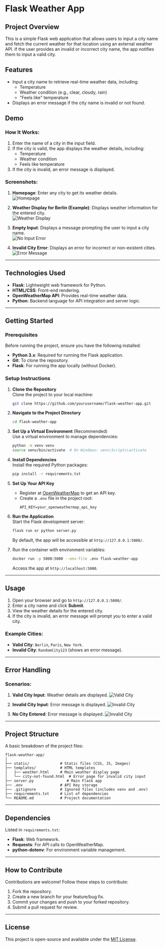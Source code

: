 
# Flask Weather App

## Project Overview
This is a simple Flask web application that allows users to input a city name and fetch the current weather for that location using an external weather API. If the user provides an invalid or incorrect city name, the app notifies them to input a valid city.

## Features
- Input a city name to retrieve real-time weather data, including:
  - Temperature
  - Weather condition (e.g., clear, cloudy, rain)
  - "Feels like" temperature
- Displays an error message if the city name is invalid or not found.

## Demo
### How It Works:
1. Enter the name of a city in the input field.
2. If the city is valid, the app displays the weather details, including:
   - Temperature
   - Weather condition
   - Feels like temperature
3. If the city is invalid, an error message is displayed.

### Screenshots:
1. **Homepage**: Enter any city to get its weather details.  
   ![Homepage](./static/images/homepage.png)

2. **Weather Display for Berlin (Example)**: Displays weather information for the entered city.  
   ![Weather Display](./static/images/Weather-Display.png)

3. **Empty Input**: Displays a message prompting the user to input a city name.  
   ![No Input Error](./static/images/noinput.png)

4. **Invalid City Error**: Displays an error for incorrect or non-existent cities.  
   ![Error Message](./static/images/Error-message.png)

---

## Technologies Used
- **Flask**: Lightweight web framework for Python.
- **HTML/CSS**: Front-end rendering.
- **OpenWeatherMap API**: Provides real-time weather data.
- **Python**: Backend language for API integration and server logic.

---

## Getting Started

### Prerequisites
Before running the project, ensure you have the following installed:
- **Python 3.x**: Required for running the Flask application.
- **Git**: To clone the repository.
- **Flask**: For running the app locally (without Docker).

### Setup Instructions
1. **Clone the Repository**  
   Clone the project to your local machine:
   ```bash
   git clone https://github.com/yourusername/flask-weather-app.git
   ```

2. **Navigate to the Project Directory**  
   ```bash
   cd flask-weather-app
   ```

3. **Set Up a Virtual Environment** (Recommended)  
   Use a virtual environment to manage dependencies:
   ```bash
   python -m venv venv
   source venv/bin/activate  # On Windows: venv\Scripts\activate
   ```

4. **Install Dependencies**  
   Install the required Python packages:
   ```bash
   pip install -r requirements.txt
   ```

5. **Set Up Your API Key**  
   - Register at [OpenWeatherMap](https://home.openweathermap.org/users/sign_up) to get an API key.
   - Create a `.env` file in the project root:
     ```
     API_KEY=your_openweathermap_api_key
     ```

6. **Run the Application**  
   Start the Flask development server:
   ```bash
   flask run or python server.py
   ```
   By default, the app will be accessible at `http://127.0.0.1:5000/`.

2. Run the container with environment variables:
   ```bash
   docker run -p 5000:5000 --env-file .env flask-weather-app
   ```
   Access the app at `http://localhost:5000`.

---

## Usage
1. Open your browser and go to `http://127.0.0.1:5000/`.
2. Enter a city name and click **Submit**.
3. View the weather details for the entered city.
4. If the city is invalid, an error message will prompt you to enter a valid city.

### Example Cities:
- **Valid City**: `Berlin`, `Paris`, `New York`.
- **Invalid City**: `RandomCity123` (shows an error message).

---

## Error Handling
### Scenarios:
1. **Valid City Input**: Weather details are displayed.
   ![Valid City](./static/images/Weather-Display.png)

2. **Invalid City Input**: Error message is displayed.
   ![Invalid City](./static/images/Error-message.png)

3. **No City Entered**: Error message is displayed.
   ![Invalid City](./static/images/noinput.png)

---

## Project Structure
A basic breakdown of the project files:

```
flask-weather-app/
│
├── static/              # Static files (CSS, JS, Images)
├── templates/           # HTML templates
│   ├── weather.html     # Main weather display page
│   └── city-not-found.html  # Error page for invalid city input
├── server.py               # Main Flask app
├── .env                 # API Key storage
├── .gitignore           # Ignored files (includes venv and .env)
├── requirements.txt     # List of dependencies
└── README.md            # Project documentation
```

---

## Dependencies
Listed in `requirements.txt`:
- **Flask**: Web framework.
- **Requests**: For API calls to OpenWeatherMap.
- **python-dotenv**: For environment variable management.

---

## How to Contribute
Contributions are welcome! Follow these steps to contribute:
1. Fork the repository.
2. Create a new branch for your feature/bug fix.
3. Commit your changes and push to your forked repository.
4. Submit a pull request for review.

---

## License
This project is open-source and available under the [MIT License](LICENSE).

